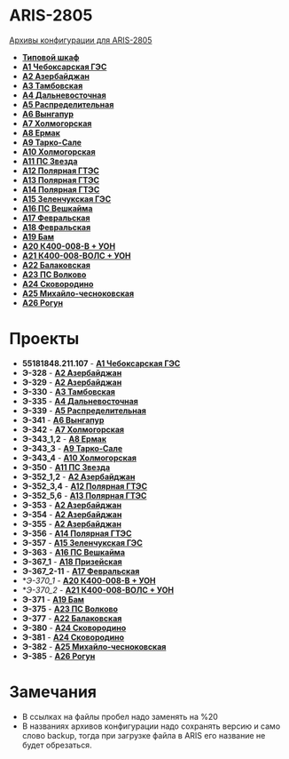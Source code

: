 ARIS-2805
============

[Архивы конфигурации для ARIS-2805](https://confluence.prosyst.ru/pages/viewpage.action?pageId=71600433)

- **[Типовой шкаф](Типовой%20шкаф/README.md)**
- **[A1 Чебоксарская ГЭС](A1%20Чебоксарская%20ГЭС/README.md)**
- **[A2 Азербайджан](A2%20Азербайджан/README.md)**
- **[A3 Тамбовская](A3%20Тамбовская/README.md)**
- **[A4 Дальневосточная](A4%20Дальневосточная/README.md)**
- **[A5 Распределительная](A5%20Распределительная/README.md)**
- **[A6 Вынгапур](A6%20Вынгапур/README.md)**
- **[A7 Холмогорская](A7%20Холмогорская/README.md)**
- **[A8 Ермак](A8%20Ермак/README.md)**
- **[A9 Тарко-Сале](A9%20Тарко-Сале/README.md)**
- **[A10 Холмогорская](A10%20Холмогорская/README.md)**
- **[A11 ПС Звезда](A11%20ПС%20Звезда/README.md)**
- **[A12 Полярная ГТЭС](A12%20Полярная%20ГТЭС/README.md)**
- **[A13 Полярная ГТЭС](A13%20Полярная%20ГТЭС/README.md)**
- **[A14 Полярная ГТЭС](A14%20Полярная%20ГТЭС/README.md)**
- **[A15 Зеленчукская ГЭС](A15%20Зеленчукская%20ГЭС/README.md)**
- **[A16 ПС Вешкайма](A16%20ПС%20Вешкайма/README.md)**
- **[A17 Февральская](A17%20Февральская/README.md)**
- **[A18 Февральская](A18%20Призейская/README.md)**
- **[A19 Бам](A19%20Бам/README.md)**
- **[A20 К400-008-В + УОН](A20%20К400-008-В%20+%20УОН/README.md)**
- **[A21 К400-008-ВОЛС + УОН](A21%20К400-008-ВОЛС%20+%20УОН/README.md)**
- **[A22 Балаковская](A22%20Балаковская/README.md)**
- **[A23 ПС Волково](A23%20ПС%20Волково/README.md)**
- **[A24 Сковородино](A24%20Сковородино/README.md)**
- **[A25 Михайло-чесноковская](A25%20Михайло-чесноковскаяо/README.md)**
- **[A26 Рогун](A26%Рогун/README.md)**


# Проекты

- **55181848.211.107**  - **[A1 Чебоксарская ГЭС](A1%20Чебоксарская%20ГЭС/README.md)**
- **Э-328**      - **[A2 Азербайджан](A2%20Азербайджан/README.md)**
- **Э-329**      - **[A2 Азербайджан](A2%20Азербайджан/README.md)**
- **Э-330**      - **[A3 Тамбовская](A3%20Тамбовская/README.md)**
- **Э-335**      - **[A4 Дальневосточная](A4%20Дальневосточная/README.md)**
- **Э-339**      - **[A5 Распределительная](A5%20Распределительная/README.md)**
- **Э-341**      - **[A6 Вынгапур](A6%20Вынгапур/README.md)**
- **Э-342**      - **[A7 Холмогорская](A7%20Холмогорская/README.md)**
- **Э-343_1,2**  - **[A8 Ермак](A8%20Ермак/README.md)**
- **Э-343_3**    - **[A9 Тарко-Сале](A9%20Тарко-Сале/README.md)**
- **Э-343_4**    - **[A10 Холмогорская](A10%20Холмогорская/README.md)**
- **Э-350**      - **[A11 ПС Звезда](A11%20ПС%20Звезда/README.md)**
- **Э-352_1,2**  - **[A2 Азербайджан](A2%20Азербайджан/README.md)**
- **Э-352_3,4**  - **[A12 Полярная ГТЭС](A12%20Полярная%20ГТЭС/README.md)**
- **Э-352_5,6**  - **[A13 Полярная ГТЭС](A13%20Полярная%20ГТЭС/README.md)**
- **Э-353**      - **[A2 Азербайджан](A2%20Азербайджан/README.md)**
- **Э-354**      - **[A2 Азербайджан](A2%20Азербайджан/README.md)**
- **Э-355**      - **[A2 Азербайджан](A2%20Азербайджан/README.md)**
- **Э-356**      - **[A14 Полярная ГТЭС](A14%20Полярная%20ГТЭС/README.md)**
- **Э-357**      - **[A15 Зеленчукская ГЭС](A15%20Зеленчукская%20ГЭС/README.md)**
- **Э-363**      - **[A16 ПС Вешкайма](A16%20ПС%20Вешкайма/README.md)**
- **Э-367_1**    - **[A18 Призейская](A18%20Призейская/README.md)**
- **Э-367_2-11** - **[A17 Февральская](A17%20Февральская/README.md)**
- **Э-370_1*     - **[A20 К400-008-В + УОН](A20%20К400-008-В%20+%20УОН/README.md)**
- **Э-370_2*     - **[A21 К400-008-ВОЛС + УОН](A21%20К400-008-ВОЛС%20+%20УОН/README.md)**
- **Э-371**      - **[A19 Бам](A19%20Бам/README.md)**
- **Э-375**      - **[A23 ПС Волково](A23%20ПС%20Волково/README.md)**
- **Э-377**      - **[A22 Балаковская](A22%20Балаковская/README.md)**
- **Э-380**      - **[A24 Сковородино](A24%20Сковородино/README.md)**
- **Э-381**      - **[A24 Сковородино](A24%20Сковородино/README.md)**
- **Э-382**      - **[A25 Михайло-чесноковская](A25%20Михайло-чесноковскаяо/README.md)**
- **Э-385**      - **[A26 Рогун](A26%Рогун/README.md)**


# Замечания

- В ссылках на файлы пробел надо заменять на %20
- В названиях архивов конфигурации надо сохранять версию и само слово backup, тогда при загрузке файла в ARIS его название не будет обрезаться.


